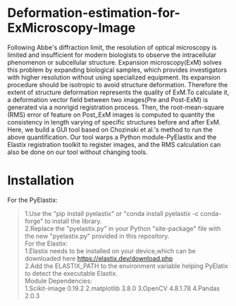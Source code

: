 # Deformation-estimation-for-ExMicroscopy-Image
Following Abbe's diffraction limit, the resolution of optical microscopy is limited and insufficient for modern biologists to observe the intracellular phenomenon or subcellular structure. Expansion microscopy(ExM) solves this problem by expanding biological samples, which provides investigators with higher resolution without using specialized equipment. Its expansion procedure should be isotropic to avoid structure deformation. Therefore the extent of structure deformation represents the quality of ExM.To calculate it, a deformation vector field between two images(Pre and Post-ExM) is generated via a nonrigid registration process. Then, the root-mean-square (RMS) error of feature on Post_ExM images is computed to quantity the consistency in length varying of specific structures before and after ExM. Here, we build a GUI tool based on Chozinski et al.'s method to run the above quantification. Our tool warps a Python module-PyElastix and the Elastix registration toolkit to register images, and the RMS calculation can also be done on our tool without changing tools.

# Installation
For the PyElastix:   
>1.Use the "pip install pyelastix" or "conda install pyelastix -c conda-forge" to install the library.  
>2.Replace the "pyelastix.py" in your Python "site-package" file with the new "pyelastix.py" provided in this repository.  
For the Elastix:  
>1.Elastix needs to be installed on your device,which can be downloaded here https://elastix.dev/download.php  
>2.Add the ELASTIX_PATH to the environment variable helping PyElatix to detect the executable Elastix.  
Module Dependencies:  
>1.Scikit-image 0.19.2 
   2.matplotlib 3.8.0 
   3.OpenCV 4.8.1.78
   4.Pandas 2.0.3


